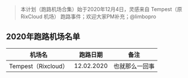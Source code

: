 
> 本计划（跑路机场合集）始于2020年12月4日，灵感来自 Tempest（原 RixCloud 机场） 跑路事件；欢迎大家PM补充；@limbopro 

## 2020年跑路机场名单

|       机场名        |  跑路日期  |      备注      |
| :-----------------: | :--------: | :------------: |
| Tempest（Rixcloud） | 12.02.2020 | 也就那么一回事 |

